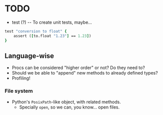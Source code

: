 # TODO

* test (?) -- To create unit tests, maybe...

```tcl
test "conversion to float" {
    assert ([to.float "1.23"] == 1.23])
}
```

## Language-wise

* Procs can be considered "higher order" or not? Do they need to?
* Should we be able to "append" new methods to already defined types?
* Profiling!

### File system

* Python's `PosixPath`-like object, with related methods.
    * Specially  `open`, so we can, you know... open files.
